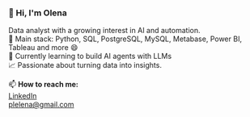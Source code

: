 ### 👋 Hi, I'm Olena

Data analyst with a growing interest in AI and automation.  
🔧 Main stack: Python, SQL, PostgreSQL, MySQL, Metabase, Power BI, Tableau and more 😄  
🤖 Currently learning to build AI agents with LLMs  
📈 Passionate about turning data into insights.

📫 __How to reach me:__  
[LinkedIn](www.linkedin.com/in/ozavalna)  
plelena@gmail.com  
